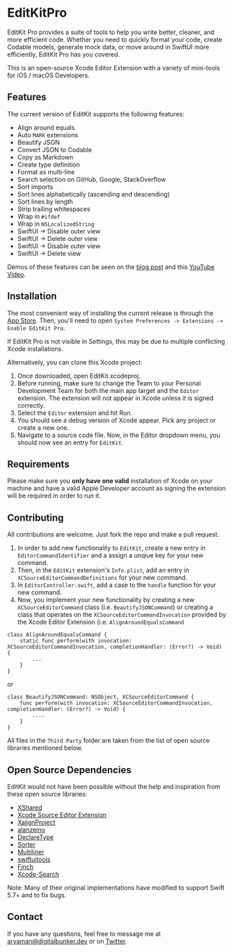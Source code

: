 # EditKitPro
EditKit Pro provides a suite of tools to help you write better, cleaner, and more efficient code. Whether you need to quickly format your code, create Codable models, generate mock data, or move around in SwiftUI more efficiently, EditKit Pro has you covered.

This is an open-source Xcode Editor Extension with a variety of mini-tools for iOS / macOS Developers.

## Features
The current version of EditKit supports the following features:

- Align around equals
- Auto `MARK` extensions
- Beautify JSON
- Convert JSON to Codable
- Copy as Markdown
- Create type definition
- Format as multi-line
- Search selection on GitHub, Google, StackOverflow
- Sort imports
- Sort lines alphabetically (ascending and descending)
- Sort lines by length
- Strip trailing whitespaces
- Wrap in `#ifdef`
- Wrap in `NSLocalizedString`
- SwiftUI -> Disable outer view
- SwiftUI -> Delete outer view
- SwiftUI -> Disable outer view
- SwiftUI -> Delete view

Demos of these features can be seen on the [blog post](https://digitalbunker.dev/editkit-pro/) and this [YouTube Video](https://www.youtube.com/watch?v=ZM4VHOvPdQU&t=6s&ab_channel=AryamanSharda).

## Installation
The most convenient way of installing the current release is through the [App Store](https://apps.apple.com/us/app/editkit-pro/id1659984546?mt=12). Then, you'll need to open `System Preferences -> Extensions -> Enable EditKit Pro`. 

If EditKit Pro is not visible in Settings, this may be due to multiple conflicting Xcode installations.

Alternatively, you can clone this Xcode project:
 
1. Once downloaded, open EditKit.xcodeproj.
2. Before running, make sure to change the Team to your Personal Development Team for both the main app target and the `Editor` extension. The extension will not appear in Xcode unless it is signed correctly.
3. Select the `Editor` extension and hit Run.
4. You should see a debug version of Xcode appear. Pick any project or create a new one.
5. Navigate to a source code file. Now, in the Editor dropdown menu, you should now see an entry for `EditKit`.

## Requirements
Please make sure you **only have one valid** installation of Xcode on your machine and have a valid Apple Developer account as signing the extension will be required in order to run it.

## Contributing
All contributions are welcome. Just fork the repo and make a pull request.

1. In order to add new functionality to `EditKit`, create a new entry in `EditorCommandIdentifier` and a assign a unqiue key for your new command. 
2. Then, in the `EditKit` extension's `Info.plist`, add an entry in `XCSourceEditorCommandDefinitions` for your new command.
3. In `EditorController.swift`, add a case to the `handle` function for your new command.
4. Now, you implement your new functionality by creating a new `XCSourceEditorCommand` class (i.e. `BeautifyJSONCommand`) or creating a class that operates on the `XCSourceEditorCommandInvocation` provided by the Xcode Editor Extension (i.e. `AlignAroundEqualsCommand`

```
class AlignAroundEqualsCommand {
    static func perform(with invocation: XCSourceEditorCommandInvocation, completionHandler: (Error?) -> Void) {
        ...
    }
}
```

or 

```
class BeautifyJSONCommand: NSObject, XCSourceEditorCommand {
    func perform(with invocation: XCSourceEditorCommandInvocation, completionHandler: (Error?) -> Void) {
        ....
    }
}
```

All files in the `Third Party` folder are taken from the list of open source libraries mentioned below.

## Open Source Dependencies
EditKit would not have been possible without the help and inspiration from these open source libraries: 

- [XShared](https://github.com/Otbivnoe/XShared/)
- [Xcode Source Editor Extension](https://github.com/cellular/xcodeextensionmark-swift/)
- [XalignProject](https://github.com/love-everyday/XalignProject/)
- [alanzeino](https://github.com/alanzeino/source-editor-extension/)
- [DeclareType](https://github.com/timaktimak/DeclareType)
- [Sorter](https://github.com/aniltaskiran/LazyXcode/)
- [Multiliner](https://github.com/aheze/Multiliner/)
- [swiftuitools](https://github.com/tgunr/swiftuitools/)
- [Finch](https://github.com/NicholasBellucci/Finch/)
- [Xcode-Search](https://github.com/skyline75489/Xcode-Search/)

Note: Many of their original implementations have modified to support Swift 5.7+ and to fix bugs.

## Contact
If you have any questions, feel free to message me at [aryaman@digitalbunker.dev](mailto:aryaman@digitalbunker.dev) or on [Twitter](https://twitter.com/aryamansharda).
